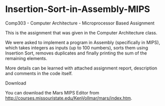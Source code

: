 # Insertion-Sort-in-Assembly-MIPS

Comp303 - Computer Architecture - Microprocessor Based Assignment

This is the assignment that was given in the Computer Architecture class.

We were asked to implement a program in Assembly (specifically in MIPS), which takes integers as inputs (up to 100 numbers), sorts them using Insertion Sort, removes duplicates and finally printing the sum of the remaining elements.

More details can be learned with attached assignment report, description and comments in the code itself.

Download

You can download the Mars MIPS Editor from http://courses.missouristate.edu/KenVollmar/mars/index.htm.
